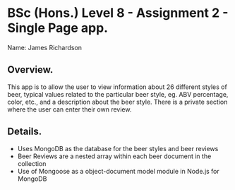 # BSc (Hons.) Level 8 - Assignment 2 - Single Page app.

Name: James Richardson

## Overview.

This app is to allow the user to view information about 26 different styles of beer, typical values related to the particular beer style, eg. ABV percentage, color, etc., and a description about the 
beer style. There is a private section where the user can enter their own review. 

## Details.

- Uses MongoDB as the database for the beer styles and beer reviews
- Beer Reviews are a nested array within each beer document in the collection
- Use of Mongoose as a object-document model module in Node.js for MongoDB